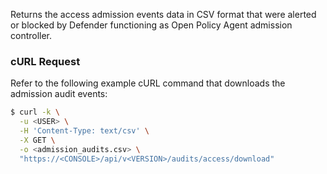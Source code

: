 Returns the access admission events data in CSV format that were alerted or blocked by Defender functioning as Open Policy Agent admission controller.

### cURL Request
Refer to the following example cURL command that downloads the admission audit events:

```bash
$ curl -k \
  -u <USER> \
  -H 'Content-Type: text/csv' \
  -X GET \
  -o <admission_audits.csv> \
  "https://<CONSOLE>/api/v<VERSION>/audits/access/download"

```